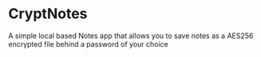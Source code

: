 # CryptNotes
A simple local based Notes app that allows you to save notes as a AES256 encrypted file behind a password of your choice
